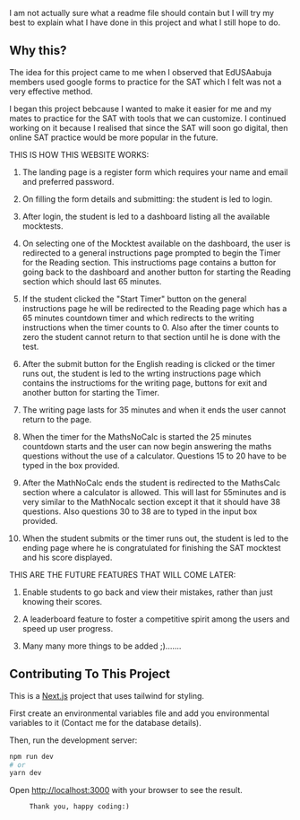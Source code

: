 I am not actually sure what a readme file should contain but I will try my best to explain what I have done in this project and what I still hope to do.

## Why this?
The idea for this project came to me when I observed that EdUSAabuja members used google forms to practice for the SAT which I felt was not a very effective method.

I began this project bebcause I wanted to make it easier for me and my mates to practice for the SAT with tools that we can customize. I continued working on it because I realised that since the SAT will soon go digital, then online SAT practice would be more popular in the future.

THIS IS HOW THIS WEBSITE WORKS:
1. The landing page is a register form which requires your name and email and preferred password.
2. On filling the form details and submitting: the student is led to login. 
3. After login,  the student is led to a dashboard listing all the available mocktests.
4. On selecting one of the Mocktest available on the dashboard, the user is redirected to a general instructions page prompted to begin the Timer for the Reading section.
   This instructioms page contains a button for going back to the dashboard and another button for starting the Reading section which should last 65 minutes.

5. If the student  clicked the "Start Timer" button on the general instructions page he will be  redirected to the Reading page which has a 65 minutes countdown timer and which redirects  to the writing instructions when the timer counts to 0. Also after the timer counts to zero the student cannot return to that section until he is done with the test.

6. After the submit button for the English reading is clicked or the timer runs out, the student is led to the wrting instructions page which contains the instructioms for the writing page, buttons for exit and another button for starting the Timer.

7. The writing page lasts for 35 minutes and when it ends the user cannot return to the page.

8. When the timer for the MathsNoCalc is started the 25 minutes countdown starts and the user can now begin answering the maths questions without the use of a calculator. Questions 15 to 20 have to be typed in the box provided.

9. After the MathNoCalc ends the student is redirected to the MathsCalc section where a calculator is allowed. This will last for 55minutes and is very similar to the MathNocalc section except it that it should have 38 questions. Also questions 30 to 38 are to typed in the input box provided.
 
10. When the student submits or the timer runs out, the student is led to the ending page where he is congratulated for finishing the SAT mocktest and his score displayed.


THIS ARE THE FUTURE FEATURES THAT WILL COME LATER:

1. Enable students to go back and view their mistakes, rather than just knowing their scores.

2. A leaderboard feature to foster a competitive spirit among the users and speed up user progress.

3. Many many more things to be added ;).......


## Contributing To This Project

This is a [Next.js](https://nextjs.org/) project that uses tailwind for styling.


First create an environmental variables file and add you environmental variables to it (Contact me for the database details).

Then, run the development server:

```bash
npm run dev
# or
yarn dev
```

Open [http://localhost:3000](http://localhost:3000) with your browser to see the result.

                   
         Thank you, happy coding:)
